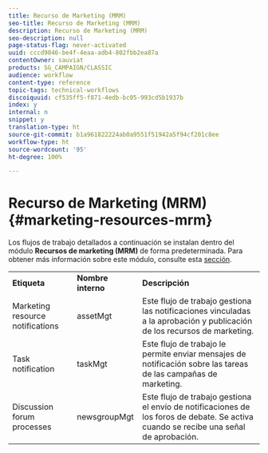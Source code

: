 ```yaml
---
title: Recurso de Marketing (MRM)
seo-title: Recurso de Marketing (MRM)
description: Recurso de Marketing (MRM)
seo-description: null
page-status-flag: never-activated
uuid: cccd9046-be4f-4eaa-adb4-802fbb2ea87a
contentOwner: sauviat
products: SG_CAMPAIGN/CLASSIC
audience: workflow
content-type: reference
topic-tags: technical-workflows
discoiquuid: cf535ff5-f871-4edb-bc05-993cd5b1937b
index: y
internal: n
snippet: y
translation-type: ht
source-git-commit: b1a961822224ab0a9551f51942a5f94cf201c8ee
workflow-type: ht
source-wordcount: '95'
ht-degree: 100%

---
```



# Recurso de Marketing (MRM){#marketing-resources-mrm}

Los flujos de trabajo detallados a continuación se instalan dentro del módulo **Recursos de marketing (MRM)** de forma predeterminada. Para obtener más información sobre este módulo, consulte esta [sección](../../campaign/using/designing-marketing-campaigns.md).

<table> 
 <tbody> 
  <tr> 
   <td> <strong>Etiqueta</strong><br /> </td> 
   <td> <strong>Nombre interno</strong><br /> </td> 
   <td> <strong>Descripción</strong><br /> </td> 
  </tr> 
  <tr> 
   <td> <span class="uicontrol">Marketing resource notifications</span> <br /> </td> 
   <td> <span class="uicontrol">assetMgt</span> <br /> </td> 
   <td> Este flujo de trabajo gestiona las notificaciones vinculadas a la aprobación y publicación de los recursos de marketing. <br /> </td> 
  </tr> 
  <tr> 
   <td> <span class="uicontrol">Task notification</span> <br /> </td> 
   <td> <span class="uicontrol">taskMgt</span> <br /> </td> 
   <td> Este flujo de trabajo le permite enviar mensajes de notificación sobre las tareas de las campañas de marketing.<br /> </td> 
  </tr> 
  <tr> 
   <td> <span class="uicontrol">Discussion forum processes</span> <br /> </td> 
   <td> <span class="uicontrol">newsgroupMgt</span> <br /> </td> 
   <td> Este flujo de trabajo gestiona el envío de notificaciones de los foros de debate. Se activa cuando se recibe una señal de aprobación.<br /> </td> 
  </tr> 
 </tbody> 
</table>


